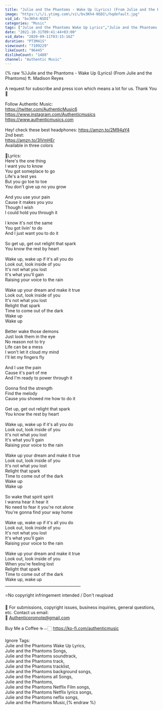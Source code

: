 ```yaml
---
title: "Julie and the Phantoms - Wake Up (Lyrics) (From Julie and the Phantoms)"
image: "https:\/\/i.ytimg.com\/vi\/bv3Kh4-NSDI\/hqdefault.jpg"
vid_id: "bv3Kh4-NSDI"
categories: "Music"
tags: ["Julie and the Phantoms Wake Up Lyrics","Julie and the Phantoms Songs","Julie and the Phantoms soundtrack"]
date: "2021-10-31T09:41:44+03:00"
vid_date: "2020-09-11T03:15:16Z"
duration: "PT3M41S"
viewcount: "7109229"
likeCount: "96445"
dislikeCount: "1488"
channel: "Authentic Music"
---
```

{% raw %}Julie and the Phantoms - Wake Up (Lyrics) (From Julie and the Phantoms) ft. Madison Reyes<br /><br />A request for subscribe and press icon which means a lot for us. Thank You 🙂<br /><br />Follow Authentic Music:<br /><a rel="nofollow" target="blank" href="https://twitter.com/AuthenticMusic6">https://twitter.com/AuthenticMusic6</a><br /><a rel="nofollow" target="blank" href="https://www.instagram.com/Authenticmusics">https://www.instagram.com/Authenticmusics</a><br /><a rel="nofollow" target="blank" href="https://www.authenticmusics.com">https://www.authenticmusics.com</a><br /><br />Hey! check these best headphones: <a rel="nofollow" target="blank" href="https://amzn.to/2M94aY4">https://amzn.to/2M94aY4</a><br />2nd best:<br /><a rel="nofollow" target="blank" href="https://amzn.to/3lVmHEr">https://amzn.to/3lVmHEr</a><br />Available in three colors<br /><br />📝Lyrics:<br />Here's the one thing<br />I want you to know<br />You got someplace to go<br />Life's a test yes<br />But you go toe to toe<br />You don't give up no you grow<br /><br />And you use your pain<br />Cause it makes you you<br />Though I wish<br />I could hold you through it<br /><br />I know it's not the same<br />You got livin' to do<br />And I just want you to do it<br /><br />So get up, get out relight that spark<br />You know the rest by heart<br /><br />Wake up, wake up if it's all you do<br />Look out, look inside of you<br />It's not what you lost<br />It's what you'll gain<br />Raising your voice to the rain<br /><br />Wake up your dream and make it true<br />Look out, look inside of you<br />It's not what you lost<br />Relight that spark<br />Time to come out of the dark<br />Wake up<br />Wake up<br /><br />Better wake those demons<br />Just look them in the eye<br />No reason not to try<br />Life can be a mess<br />I won't let it cloud my mind<br />I'll let my fingers fly<br /><br />And I use the pain<br />Cause it's part of me<br />And I'm ready to power through it<br /><br />Gonna find the strength<br />Find the melody<br />Cause you showed me how to do it<br /><br />Get up, get out relight that spark<br />You know the rest by heart<br /><br />Wake up, wake up if it's all you do<br />Look out, look inside of you<br />It's not what you lost<br />It's what you'll gain<br />Raising your voice to the rain<br /><br />Wake up your dream and make it true<br />Look out, look inside of you<br />It's not what you lost<br />Relight that spark<br />Time to come out of the dark<br />Wake up<br />Wake up<br /><br />So wake that spirit spirit<br />I wanna hear it hear it<br />No need to fear it you're not alone<br />You're gonna find your way home<br /><br />Wake up, wake up if it's all you do<br />Look out, look inside of you<br />It's not what you lost<br />It's what you'll gain<br />Raising your voice to the rain<br /><br />Wake up your dream and make it true<br />Look out, look inside of you<br />When you're feeling lost<br />Relight that spark<br />Time to come out of the dark<br />Wake up, wake up<br />_______________________________________<br /><br />⭐No copyright infringement intended / Don't reupload<br /><br />🌟 For submissions, copyright issues, business inquiries, general questions, etc. Contact us email:<br />📩 Authenticpromote@gmail.com<br /><br />Buy Me a Coffee ☕ 👉🏻 <a rel="nofollow" target="blank" href="https://ko-fi.com/authenticmusic">https://ko-fi.com/authenticmusic</a><br /><br />Ignore Tags:<br />Julie and the Phantoms Wake Up Lyrics, <br />Julie and the Phantoms Songs, <br />Julie and the Phantoms soundtrack, <br />Julie and the Phantoms track, <br />Julie and the Phantoms tracklist, <br />Julie and the Phantoms background songs, <br />Julie and the Phantoms all Songs, <br />Julie and the Phantoms, <br />Julie and the Phantoms Netflix Film songs, <br />Julie and the Phantoms Netflix lyrics songs, <br />Julie and the Phantoms neflix songs, <br />Julie and the Phantoms Music,{% endraw %}
